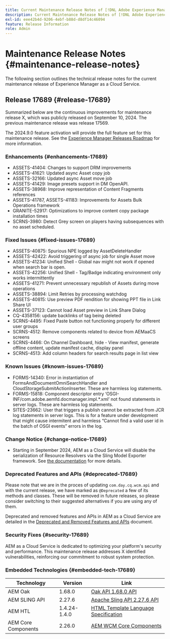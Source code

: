 ```yaml
---
title: Current Maintenance Release Notes of [!DNL Adobe Experience Manager] as a Cloud Service.
description: Current Maintenance Release Notes of [!DNL Adobe Experience Manager] as a Cloud Service.
exl-id: eee42b4d-9206-4ebf-b88d-d8df14c46094
feature: Release Information
role: Admin
---
```


# Maintenance Release Notes {#maintenance-release-notes}

The following section outlines the technical release notes for the current maintenance release of Experience Manager as a Cloud Service.

## Release 17689 {#release-17689}

Summarized below are the continuous improvements for maintenance release X, which was publicly released on September 10, 2024. The previous maintenance release was release 17569.

The 2024.9.0 feature activation will provide the full feature set for this maintenance release. See the [Experience Manager Releases Roadmap](https://experienceleague.adobe.com/en/docs/experience-manager-release-information/aem-release-updates/update-releases-roadmap) for more information.

### Enhancements {#enhancements-17689}
- ASSETS-41404: Changes to support DRM improvements
- ASSETS-41621: Updated async Asset copy job
- ASSETS-32166: Updated async Asset move job
- ASSETS-41429: Image presets support in DM OpenAPI.
- ASSETS-38968: Improve representation of Content Fragments references
- ASSETS-41787, ASSETS-41183: Improvements for Assets Bulk Operations framework
- GRANITE-52917: Optimizations to improve content copy package installation times
- SCRNS-3980: Detect Grey screen on players having subsequences with no asset scheduled.

### Fixed Issues {#fixed-issues-17689}
- ASSETS-40875: Spurious NPE logged by AssetDeleteHandler
- ASSETS-42422: Avoid triggering of async job for single Asset move
- ASSETS-41234: Unified Shell - Global nav might not work if opened when search bar is open.
- ASSETS-42256: Unified Shell - Tag/Badge indicating environment only works intermittently
- ASSETS-41271: Prevent unnecessary republish of Assets during move operations
- ASSETS-38894: Limit Retries by processing watchdog
- ASSETS-40815: Use preview PDF rendition for showing PPT file in Link Share UI 
- ASSETS-37123: Cannot load Asset preview in Link Share Dialog
- CQ-4358156: update backlinks of tag being deleted
- SCRNS-4495: Fixed Paste button not functioning properly for different user groups
- SCRNS-4512: Remove components related to device from AEMaaCS screens
- SCRNS-4466: On Channel Dashboard, hide - View manifest, generate offline content, update manifest cache, display panel
- SCRNS-4513: Add column headers for search results page in list view

### Known Issues {#known-issues-17689}

- FORMS-14340: Error in instantiation of FormsAndDocumentOmniSearchHandler and CloudStorageSubmitActionInserter. These are harmless log statements.
- FORMS-15818: Component descriptor entry ‘OSGI-INF/com.adobe.aemfd.docmanager.impl.*.xml’ not found statements in server logs. These are harmless log statements.
- SITES-23662: User that triggers a publish cannot be extracted from JCR log statements in server logs. This is for a feature under development that might cause intermitent and harmless “Cannot find a valid user id in the batch of OSGI events” errors in the log.

### Change Notice {#change-notice-17689}

* Starting in September 2024, AEM as a Cloud Service will disable the serialization of Resource Resolvers via the Sling Model Exporter framework. See [the documentation](/help/implementing/developing/hybrid/disallow-the-serialization-of-resourceresolvers-via-sling-model-exporter.md) for more details.

### Deprecated Features and APIs {#deprecated-17689}

Please note that we are in the proces of updating `com.day.cq.wcm.api` and with the current release, we have marked as `@Deprecated` a few of its methods and classes. These will be removed in future releases, so please consider switching to their suggested alternatives if you are using any of them.

Deprecated and removed features and APIs in AEM as a Cloud Service are detailed in the [Deprecated and Removed Features and APIs](/help/release-notes/deprecated-removed-features.md) document.

### Security Fixes {#security-17689}

AEM as a Cloud Service is dedicated to optimizing your platform's security and performance. This maintenance release addresses X identified vulnerabilities, reinforcing our commitment to robust system protection.

### Embedded Technologies {#embedded-tech-17689}

|Technology|Version|Link|
|---|---|---|
|AEM Oak | 1.68.0|[Oak API 1.68.0 API](https://www.javadoc.io/doc/org.apache.jackrabbit/oak-api/1.68.0/index.html)| 
|AEM SLING API | 2.27.6 |[Apache Sling API 2.27.6 API](https://www.javadoc.io/doc/org.apache.sling/org.apache.sling.api/latest/index.html)|
|AEM HTL| 1.4.24-1.4.0 |[HTML Template Language Specification](https://github.com/adobe/htl-spec)|
|AEM Core Components| 2.26.0|[AEM WCM Core Components](https://github.com/adobe/aem-core-wcm-components)|
